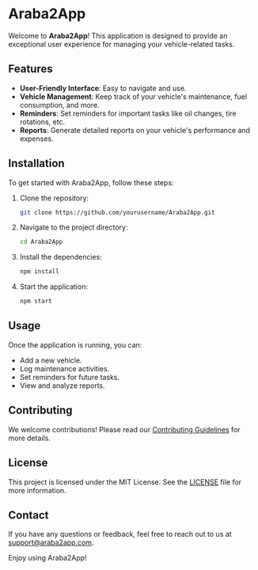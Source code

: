 # Araba2App

Welcome to **Araba2App**! This application is designed to provide an exceptional user experience for managing your vehicle-related tasks.

## Features

- **User-Friendly Interface**: Easy to navigate and use.
- **Vehicle Management**: Keep track of your vehicle's maintenance, fuel consumption, and more.
- **Reminders**: Set reminders for important tasks like oil changes, tire rotations, etc.
- **Reports**: Generate detailed reports on your vehicle's performance and expenses.

## Installation

To get started with Araba2App, follow these steps:

1. Clone the repository:
   ```sh
   git clone https://github.com/yourusername/Araba2App.git
   ```
2. Navigate to the project directory:
   ```sh
   cd Araba2App
   ```
3. Install the dependencies:
   ```sh
   npm install
   ```
4. Start the application:
   ```sh
   npm start
   ```

## Usage

Once the application is running, you can:

- Add a new vehicle.
- Log maintenance activities.
- Set reminders for future tasks.
- View and analyze reports.

## Contributing

We welcome contributions! Please read our [Contributing Guidelines](CONTRIBUTING.md) for more details.

## License

This project is licensed under the MIT License. See the [LICENSE](LICENSE) file for more information.

## Contact

If you have any questions or feedback, feel free to reach out to us at [support@araba2app.com](mailto:support@araba2app.com).

Enjoy using Araba2App!
